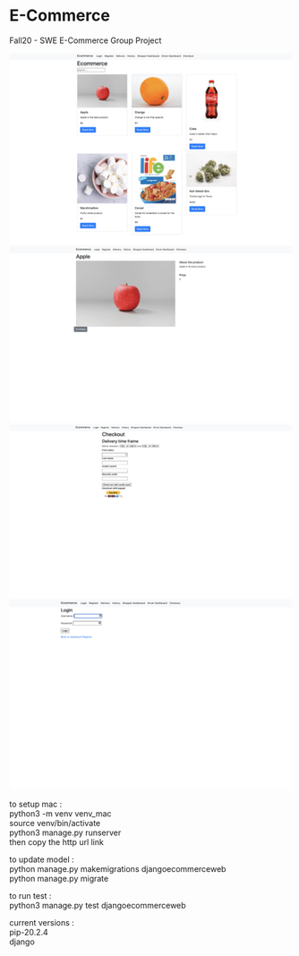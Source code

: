 # E-Commerce
Fall20 - SWE E-Commerce Group Project

![Image of Main](https://github.com/TheGreatAndrew/Django-Ecommerce/blob/master/djangoecommerceweb/images/main.png)
![Image of Product](https://github.com/TheGreatAndrew/Django-Ecommerce/blob/master/djangoecommerceweb/images/detail.png)
![Image of Login](https://github.com/TheGreatAndrew/Django-Ecommerce/blob/master/djangoecommerceweb/images/checkout.png)
![Image of Checkout](https://github.com/TheGreatAndrew/Django-Ecommerce/blob/master/djangoecommerceweb/images/login.png)


to setup mac :  
python3 -m venv venv_mac  
source venv/bin/activate  
python3 manage.py runserver  
then copy the http url link  

to update model :  
python manage.py makemigrations djangoecommerceweb  
python manage.py migrate  

to run test :  
python3 manage.py test djangoecommerceweb

current versions :  
pip-20.2.4  
django  


